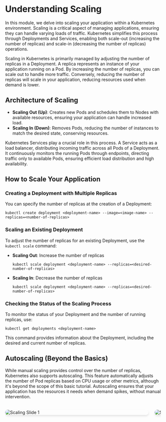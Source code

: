 # Understanding Scaling

In this module, we delve into scaling your application within a Kubernetes environment. Scaling is a critical aspect of managing applications, ensuring they can handle varying loads of traffic. Kubernetes simplifies this process through Deployments and Services, enabling both scale-out (increasing the number of replicas) and scale-in (decreasing the number of replicas) operations.

Scaling in Kubernetes is primarily managed by adjusting the number of replicas in a Deployment. A replica represents an instance of your application running on a Pod. By increasing the number of replicas, you can scale out to handle more traffic. Conversely, reducing the number of replicas will scale in your application, reducing resources used when demand is lower.

## Architecture of Scaling

- **Scaling Out (Up)**: Creates new Pods and schedules them to Nodes with available resources, ensuring your application can handle increased load.
- **Scaling In (Down)**: Removes Pods, reducing the number of instances to match the desired state, conserving resources.

Kubernetes Services play a crucial role in this process. A Service acts as a load balancer, distributing incoming traffic across all Pods of a Deployment. It continuously monitors the running Pods through endpoints, directing traffic only to available Pods, ensuring efficient load distribution and high availability.

## How to Scale Your Application

### Creating a Deployment with Multiple Replicas

You can specify the number of replicas at the creation of a Deployment:

```shell
kubectl create deployment <deployment-name> --image=<image-name> --replicas=<number-of-replicas>
```

### Scaling an Existing Deployment

To adjust the number of replicas for an existing Deployment, use the `kubectl scale` command:

- **Scaling Out**: Increase the number of replicas

  ```shell
  kubectl scale deployment <deployment-name> --replicas=<desired-number-of-replicas>
  ```

- **Scaling In**: Decrease the number of replicas

  ```shell
  kubectl scale deployment <deployment-name> --replicas=<desired-number-of-replicas>
  ```

### Checking the Status of the Scaling Process

To monitor the status of your Deployment and the number of running replicas, use:

```shell
kubectl get deployments <deployment-name>
```

This command provides information about the Deployment, including the desired and current number of replicas.

## Autoscaling (Beyond the Basics)

While manual scaling provides control over the number of replicas, Kubernetes also supports autoscaling. This feature automatically adjusts the number of Pod replicas based on CPU usage or other metrics, although it's beyond the scope of this basic tutorial. Autoscaling ensures that your application has the resources it needs when demand spikes, without manual intervention.

<!DOCTYPE html>
<html lang="en">
<head>
<meta charset="UTF-8">
<meta name="viewport" content="width=device-width, initial-scale=1.0">
<title>Slide Presentation</title>
<style>
  .slide-container {
    display: flex;
    overflow-x: scroll;
    scroll-snap-type: x mandatory;
    -webkit-overflow-scrolling: touch;
    gap: 20px; /* Adds space between slides */
    padding: 20px; /* Adds some padding around slides */
    box-sizing: border-box;
  }
  .slide-container::-webkit-scrollbar {
    display: none; /* Hides scrollbar for webkit browsers */
  }
  .slide {
    flex: 0 0 auto;
    width: 100%;
    scroll-snap-align: start;
    border-radius: 10px; /* Optional: rounds corners of slides */
    box-shadow: 0 4px 6px rgba(0,0,0,0.1); /* Optional: adds shadow for depth */
    transition: transform 0.5s ease-in-out; /* Smooth transition for scaling */
  }
  .slide:hover {
    transform: scale(1.05); /* Scales up slide on hover for a dynamic effect */
  }
  img {
    max-width: 100%;
    height: auto;
    display: block;
    border-radius: 10px; /* Ensures the img fits the slide's rounded corners */
  }
</style>
</head>
<body>

<div class="slide-container">
  <div class="slide">
    <img src="https://raw.githubusercontent.com/CNCF-Lahore/Kubernetes-Bootcamp/main/asserts/module_05_scaling2.svg" alt="Scaling Slide 1">
  </div>
  <div class="slide">
    <img src="https://raw.githubusercontent.com/CNCF-Lahore/Kubernetes-Bootcamp/main/asserts/module_05_scaling2.svg" alt="Scaling Slide 2">
  </div>
</div>

</body>
</html>
